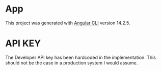 # App

This project was generated with [Angular CLI](https://github.com/angular/angular-cli) version 14.2.5.

# API KEY

The Developer API key has been hardcoded in the implementation.
This should not be the case in a production system I would assume.
